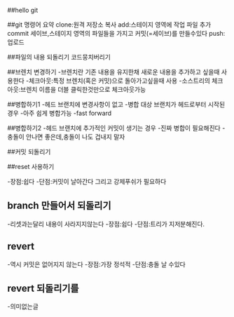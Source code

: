 ##hello git

##git 명령어 요약
clone:원격 저장소 복사
add:스테이지 영역에 작업 파일 추가
commit 세이브,스테이지 영역의 파일들을 가지고 커밋(=세이브)를 만들수있다
push:업로드

##파일의 내용 되돌리기
코드뭉치버리기

##브렌치 변경하기
-브렌치란 기존 내용을 유지한채 새로운 내용을 추가하고 싶을때 사용한다
-체크아웃:특정 브렌치(혹은 커밋)으로 돌아가고싶을때 사용
-소스트리의 체크아웃:브렌치 이름을 더블 클릭한것만으로 체크아웃가능

##병합하기1
-헤드 브랜치에 변경사항이 없고
-병합 대상 브랜치가 헤드로부터 시작된경우
-아주 쉽게 병합가능 -fast forward

##병합하기2
-헤드 브랜치에 추가적인 커밋이 생기는 경우
-진짜 병합이 필요해진다
-충돌이 안나면 좋은데,충돌이 나도 겁내지 말자

##커밋 되돌리기

##reset 사용하기

-장점:쉽다
-단점:커밋이 날아간다 그리고 강제푸쉬가 필요하다

## branch 만들어서 되돌리기

-리셋과는달리 내용이 사라지지않는다
-장점:쉽다
-단점:트리가 지저분해진다.

## revert

-역시 커밋은 없어지지 않는다
-장점:가장 정석적
-단점:충돌 날 수있다

## revert 되돌리기를

-의미없는글

